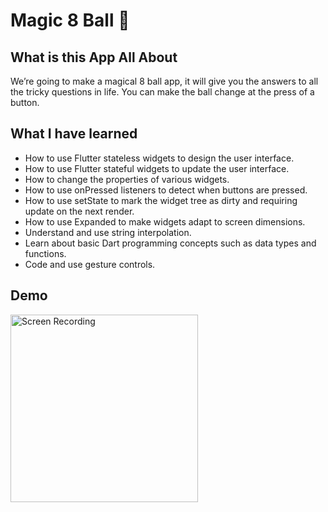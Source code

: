 # Magic 8 Ball 🎱

## What is this App All About

We’re going to make a magical 8 ball app, it will give you the answers to all the tricky questions in life. You can make the ball change at the press of a button. 


## What I have learned

- How to use Flutter stateless widgets to design the user interface.
- How to use Flutter stateful widgets to update the user interface.
- How to change the properties of various widgets.
- How to use onPressed listeners to detect when buttons are pressed.
- How to use setState to mark the widget tree as dirty and requiring update on the next render.
- How to use Expanded to make widgets adapt to screen dimensions.
- Understand and use string interpolation.
- Learn about basic Dart programming concepts such as data types and functions.
- Code and use gesture controls.


## Demo

<img src="Demo/Screen%20Recording.gif" alt="Screen Recording" width="300"/>